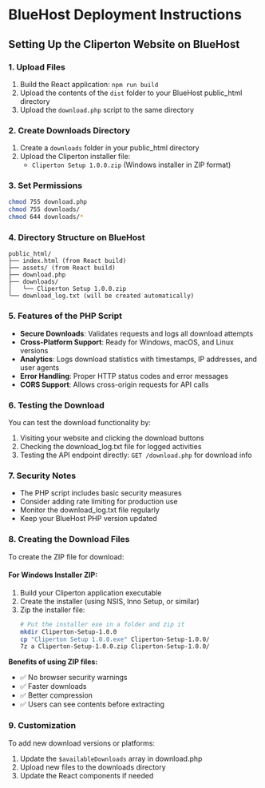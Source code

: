 # BlueHost Deployment Instructions

## Setting Up the Cliperton Website on BlueHost

### 1. Upload Files
1. Build the React application: `npm run build`
2. Upload the contents of the `dist` folder to your BlueHost public_html directory
3. Upload the `download.php` script to the same directory

### 2. Create Downloads Directory
1. Create a `downloads` folder in your public_html directory
2. Upload the Cliperton installer file:
   - `Cliperton Setup 1.0.0.zip` (Windows installer in ZIP format)

### 3. Set Permissions
```bash
chmod 755 download.php
chmod 755 downloads/
chmod 644 downloads/*
```

### 4. Directory Structure on BlueHost
```
public_html/
├── index.html (from React build)
├── assets/ (from React build)
├── download.php
├── downloads/
│   └── Cliperton Setup 1.0.0.zip
└── download_log.txt (will be created automatically)
```

### 5. Features of the PHP Script
- **Secure Downloads**: Validates requests and logs all download attempts
- **Cross-Platform Support**: Ready for Windows, macOS, and Linux versions
- **Analytics**: Logs download statistics with timestamps, IP addresses, and user agents
- **Error Handling**: Proper HTTP status codes and error messages
- **CORS Support**: Allows cross-origin requests for API calls

### 6. Testing the Download
You can test the download functionality by:
1. Visiting your website and clicking the download buttons
2. Checking the download_log.txt file for logged activities
3. Testing the API endpoint directly: `GET /download.php` for download info

### 7. Security Notes
- The PHP script includes basic security measures
- Consider adding rate limiting for production use
- Monitor the download_log.txt file regularly
- Keep your BlueHost PHP version updated

### 8. Creating the Download Files

To create the ZIP file for download:

#### For Windows Installer ZIP:
1. Build your Cliperton application executable
2. Create the installer (using NSIS, Inno Setup, or similar)
3. Zip the installer file:
   ```bash
   # Put the installer exe in a folder and zip it
   mkdir Cliperton-Setup-1.0.0
   cp "Cliperton Setup 1.0.0.exe" Cliperton-Setup-1.0.0/
   7z a Cliperton-Setup-1.0.0.zip Cliperton-Setup-1.0.0/
   ```

**Benefits of using ZIP files:**
- ✅ No browser security warnings
- ✅ Faster downloads
- ✅ Better compression
- ✅ Users can see contents before extracting

### 9. Customization
To add new download versions or platforms:
1. Update the `$availableDownloads` array in download.php
2. Upload new files to the downloads directory
3. Update the React components if needed
